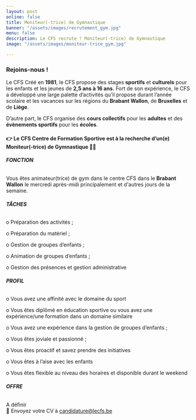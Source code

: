```yaml
---
layout: post
online: false
title: Moniteur(-trice) de Gymnastique
banner: "/assets/images/recrutement_gym.jpg"
menu: false
description: Le CFS recrute ! Moniteur(-trice) de Gymnastique
image: "/assets/images/moniteur-trice_gym.jpg"

---
```

### Rejoins-nous !

Le CFS Créé en **1981**, le CFS propose des stages **sportifs** et **culturels** pour les enfants et les jeunes de **2,5 ans à 16 ans.** Fort de son expérience, le CFS a développé une large palette d’activités qu’il propose durant l’année scolaire et les vacances sur les régions du **Brabant Wallon**, de **Bruxelles** et de **Liège**.

D’autre part, le CFS organise des **cours collectifs** pour les **adultes** et des **évènements sportifs** pour les **écoles**.

#### 👉 Le CFS Centre de Formation Sportive est à la recherche d’un(e) **Moniteur(-trice)** de **Gymnastique** 🤸‍♀️

###### **FONCTION**

Vous êtes animateur(trice) de gym dans le centre CFS dans le **Brabant Wallon** le mercredi après-midi principalement et d'autres jours de la semaine.

###### **TÂCHES**

o Préparation des activités ;

o Préparation du matériel ;

o Gestion de groupes d’enfants ;

o Animation de groupes d’enfants ;

o Gestion des présences et gestion administrative

###### **PROFIL**

o Vous avez une affinité avec le domaine du sport

o Vous êtes diplômé en éducation sportive ou vous avez une expérience/une formation dans un domaine similaire

o Vous avez une expérience dans la gestion de groupes d’enfants ;

o Vous êtes joviale et passionné ;

o Vous êtes proactif et savez prendre des initiatives

o Vous êtes à l’aise avec les enfants

o Vous êtes flexible au niveau des horaires et disponible durant le weekend

###### **OFFRE**

A définir  
📩 Envoyez votre CV à [candidature@lecfs.be](mailto:candidature@lecfs.be)